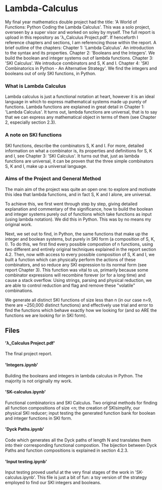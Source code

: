 # Lambda-Calculus
My final year mathematics double project had the title: 'A World of Functions: Python Coding the Lambda Calculus'. This was a solo project, overseen by a super visor and worked on soley by myself. The full report is upload in this repository as 'λ_Calculus Project.pdf'. If henceforth I reference chapters and sections, I am referencing those within the report. A brief outline of the chapters:
					Chapter 1: 'Lambda Calculus'. An introduction to the syntax and its properties.
					Chapter 2: 'Booleans and the Integers'. We build the boolean and integer systems out of lambda functions.
					Chapter 3: 'SKI Calculus'. We introduce combinators and S, K and I.
					Chapter 4: 'SKI Combinatorics in Python - An Alternative Strategy'. We find the integers and booleans out of only 						SKI functions, in Python.

### What is Lambda Calculus
Lambda calculus is just a functional notation at heart, however it is an ideal language in which to express mathematical systems made up purely of functions. Lambda functions are explained in great detail in Chapter 1: 'Lambda Calculus'. It turns out, lambda functions are universal, that is to say that we can express any mathematical object in terms of them (see Chapter 2, especially section 2.3).

### A note on SKI functions
SKI functions, describe the combinators S, K and I. For more, detailed information on what a combinator is, its properties and definitions for S, K and I, see Chapter 3: 'SKI Calculus'. It turns out that, just as lambda functions are universal, it can be proven that the three simple combinators S, K and I, make up a universal language.


### Aims of the Project and General Method
The main aim of the project was quite an open one: to explore and motivate this idea that lambda functions, and in fact S, K and I alone, are universal. 

To achieve this, we first went through step by step, giving detailed explanation and commentary of the significance, how to build the boolean and integer systems purely out of functions which take functions as input  (using lambda notation). We did this in Python. This was by no means my original work. 

Next, we set out to find, in Python, the same functions that make up the integer and boolean systems, but purely in SKI form (a composition of S, K, I). To do this, we first find every possible compostion of n functions, using two different and entirely original techniques explained in the report section 4.2. Then, now with access to every possible composition of S, K and I, we built a function which can physically perform the actions of these combinators, and so reduce any SKI expression to its normal form (see report Chapter 3). This function was vital to us, primarily because some combinator expressions will recombine forever (or for a long time) and cause a stack overflow. Using strings, parsing and physical reduction, we are able to control reduction and flag and remove these "volatile" combinations. 

We generate all distinct SKI functions of size less than n (in our case n=9, there are ~250,000 distinct functions) and effectively use trial and error to find the functions which behave exactly how we looking for (and so ARE the functions we are looking for in SKI form).


## Files

#### 'λ_Calculus Project.pdf'
The final project report.

#### 'Integers.ipynb'
Building the booleans and integers in lambda calculus in Python. The majority is not originally my work.

#### 'SK-calculus.ipynb'
Functional combinatorics and SKI Calculus. Two original methods for finding all function compositions of size <n; the creation of SKIsimplify, our physical SKI reducer; input testing the generated function bank for boolean and integer functions in SKI form.

#### 'Dyck Paths.ipynb'
Code which generates all the Dyck paths of length N and translates them into their corresponding functional compostion. The bijection between Dyck Paths and function compositions is explained in section 4.2.3.

#### 'Input testing.ipynb'
Input testing proved useful at the very final stages of the work in 'SK-calculus.ipynb'. This file is just a bit of fun: a toy version of the strategy employed to find our SKI integers and booleans.

